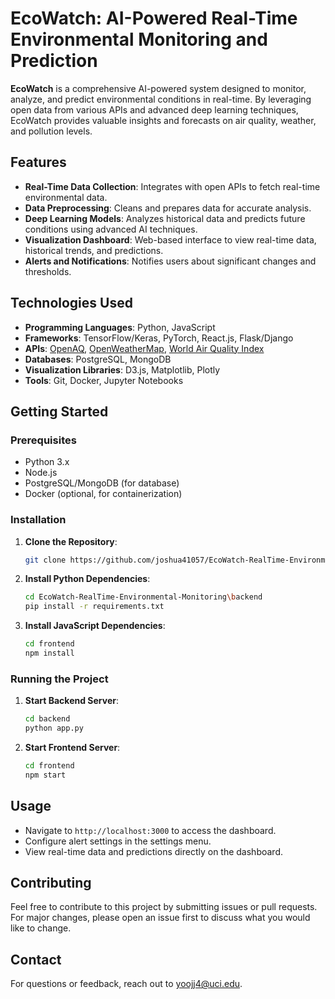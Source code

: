 # EcoWatch: AI-Powered Real-Time Environmental Monitoring and Prediction

**EcoWatch** is a comprehensive AI-powered system designed to monitor, analyze, and predict environmental conditions in real-time. By leveraging open data from various APIs and advanced deep learning techniques, EcoWatch provides valuable insights and forecasts on air quality, weather, and pollution levels.

## Features

- **Real-Time Data Collection**: Integrates with open APIs to fetch real-time environmental data.
- **Data Preprocessing**: Cleans and prepares data for accurate analysis.
- **Deep Learning Models**: Analyzes historical data and predicts future conditions using advanced AI techniques.
- **Visualization Dashboard**: Web-based interface to view real-time data, historical trends, and predictions.
- **Alerts and Notifications**: Notifies users about significant changes and thresholds.

## Technologies Used

- **Programming Languages**: Python, JavaScript
- **Frameworks**: TensorFlow/Keras, PyTorch, React.js, Flask/Django
- **APIs**: [OpenAQ](https://docs.openaq.org/docs/getting-started), [OpenWeatherMap](https://openweathermap.org/api), [World Air Quality Index](https://aqicn.org/api/)
- **Databases**: PostgreSQL, MongoDB
- **Visualization Libraries**: D3.js, Matplotlib, Plotly
- **Tools**: Git, Docker, Jupyter Notebooks

## Getting Started

### Prerequisites

- Python 3.x
- Node.js
- PostgreSQL/MongoDB (for database)
- Docker (optional, for containerization)

### Installation

1. **Clone the Repository**:
    ```bash
    git clone https://github.com/joshua41057/EcoWatch-RealTime-Environmental-Monitoring.git
    ```
2. **Install Python Dependencies**:
    ```bash
    cd EcoWatch-RealTime-Environmental-Monitoring\backend
    pip install -r requirements.txt
    ```
3. **Install JavaScript Dependencies**:
    ```bash
    cd frontend
    npm install
    ```

### Running the Project

1. **Start Backend Server**:
    ```bash
    cd backend
    python app.py
    ```
2. **Start Frontend Server**:
    ```bash
    cd frontend
    npm start
    ```

## Usage

- Navigate to `http://localhost:3000` to access the dashboard.
- Configure alert settings in the settings menu.
- View real-time data and predictions directly on the dashboard.

## Contributing

Feel free to contribute to this project by submitting issues or pull requests. For major changes, please open an issue first to discuss what you would like to change.

## Contact

For questions or feedback, reach out to [yoojj4@uci.edu](mailto:yoojj4@uci.edu).


